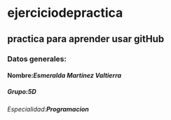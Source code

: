 # ejerciciodepractica
## practica para aprender usar gitHub
### Datos generales:
#### Nombre:_Esmeralda Martinez Valtierra_
##### Grupo:_5D_
###### Especialidad:***Programacion***


